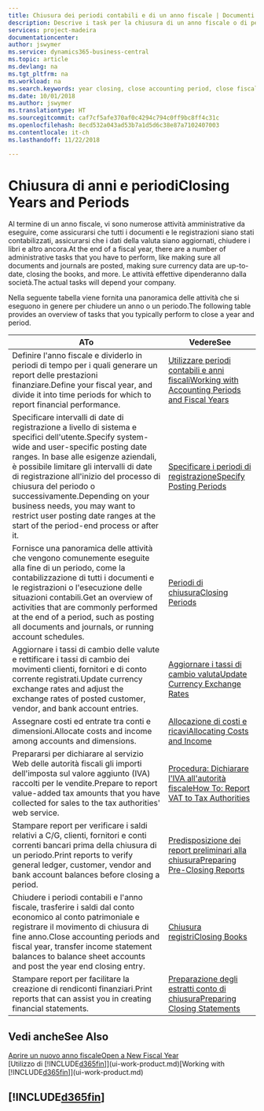 ```yaml
---
title: Chiusura dei periodi contabili e di un anno fiscale | Documenti Microsoft
description: Descrive i task per la chiusura di un anno fiscale o di periodi contabili, ad esempio, per garantire che documenti e registrazioni vengano contabilizzati e per verificare i saldi di conti correnti.
services: project-madeira
documentationcenter: 
author: jswymer
ms.service: dynamics365-business-central
ms.topic: article
ms.devlang: na
ms.tgt_pltfrm: na
ms.workload: na
ms.search.keywords: year closing, close accounting period, close fiscal year, bank account detailed trial balance
ms.date: 10/01/2018
ms.author: jswymer
ms.translationtype: HT
ms.sourcegitcommit: caf7cf5afe370af0c4294c794c0ff9bc8ff4c31c
ms.openlocfilehash: 8ecd532a043ad53b7a1d5d6c38e87a7102407003
ms.contentlocale: it-ch
ms.lasthandoff: 11/22/2018

---
```

# <a name="closing-years-and-periods"></a><span data-ttu-id="1da01-103">Chiusura di anni e periodi</span><span class="sxs-lookup"><span data-stu-id="1da01-103">Closing Years and Periods</span></span>
<span data-ttu-id="1da01-104">Al termine di un anno fiscale, vi sono numerose attività amministrative da eseguire, come assicurarsi che tutti i documenti e le registrazioni siano stati contabilizzati, assicurarsi che i dati della valuta siano aggiornati, chiudere i libri e altro ancora.</span><span class="sxs-lookup"><span data-stu-id="1da01-104">At the end of a fiscal year, there are a number of administrative tasks that you have to perform, like making sure all documents and journals are posted, making sure currency data are up-to-date, closing the books, and more.</span></span> <span data-ttu-id="1da01-105">Le attività effettive dipenderanno dalla società.</span><span class="sxs-lookup"><span data-stu-id="1da01-105">The actual tasks will depend your company.</span></span>

<span data-ttu-id="1da01-106">Nella seguente tabella viene fornita una panoramica delle attività che si eseguono in genere per chiudere un anno o un periodo.</span><span class="sxs-lookup"><span data-stu-id="1da01-106">The following table provides an overview of tasks that you typically perform to close a year and period.</span></span>

| <span data-ttu-id="1da01-107">A</span><span class="sxs-lookup"><span data-stu-id="1da01-107">To</span></span> | <span data-ttu-id="1da01-108">Vedere</span><span class="sxs-lookup"><span data-stu-id="1da01-108">See</span></span> |
| --- | --- |
| <span data-ttu-id="1da01-109">Definire l'anno fiscale e dividerlo in periodi di tempo per i quali generare un report delle prestazioni finanziare.</span><span class="sxs-lookup"><span data-stu-id="1da01-109">Define your fiscal year, and divide it into time periods for which to report financial performance.</span></span> | [<span data-ttu-id="1da01-110">Utilizzare periodi contabili e anni fiscali</span><span class="sxs-lookup"><span data-stu-id="1da01-110">Working with Accounting Periods and Fiscal Years</span></span>](finance-accounting-periods-and-fiscal-years.md)|
| <span data-ttu-id="1da01-111">Specificare intervalli di date di registrazione a livello di sistema e specifici dell'utente.</span><span class="sxs-lookup"><span data-stu-id="1da01-111">Specify system-wide and user-specific posting date ranges.</span></span> <span data-ttu-id="1da01-112">In base alle esigenze aziendali, è possibile limitare gli intervalli di date di registrazione all'inizio del processo di chiusura del periodo o successivamente.</span><span class="sxs-lookup"><span data-stu-id="1da01-112">Depending on your business needs, you may want to restrict user posting date ranges at the start of the period-end process or after it.</span></span> |[<span data-ttu-id="1da01-113">Specificare i periodi di registrazione</span><span class="sxs-lookup"><span data-stu-id="1da01-113">Specify Posting Periods</span></span>](finance-how-specify-posting-periods.md) |
| <span data-ttu-id="1da01-114">Fornisce una panoramica delle attività che vengono comunemente eseguite alla fine di un periodo, come la contabilizzazione di tutti i documenti e le registrazioni o l'esecuzione delle situazioni contabili.</span><span class="sxs-lookup"><span data-stu-id="1da01-114">Get an overview of activities that are commonly performed at the end of a period, such as posting all documents and journals, or running account schedules.</span></span> |[<span data-ttu-id="1da01-115">Periodi di chiusura</span><span class="sxs-lookup"><span data-stu-id="1da01-115">Closing Periods</span></span>](year-how-complete-period-end-processes.md) |
| <span data-ttu-id="1da01-116">Aggiornare i tassi di cambio delle valute e rettificare i tassi di cambio dei movimenti clienti, fornitori e di conto corrente registrati.</span><span class="sxs-lookup"><span data-stu-id="1da01-116">Update currency exchange rates and adjust the exchange rates of posted customer, vendor, and bank account entries.</span></span> |[<span data-ttu-id="1da01-117">Aggiornare i tassi di cambio valuta</span><span class="sxs-lookup"><span data-stu-id="1da01-117">Update Currency Exchange Rates</span></span>](finance-how-update-currencies.md) |
| <span data-ttu-id="1da01-118">Assegnare costi ed entrate tra conti e dimensioni.</span><span class="sxs-lookup"><span data-stu-id="1da01-118">Allocate costs and income among accounts and dimensions.</span></span> |[<span data-ttu-id="1da01-119">Allocazione di costi e ricavi</span><span class="sxs-lookup"><span data-stu-id="1da01-119">Allocating Costs and Income</span></span>](year-allocate-costs-income.md) |
| <span data-ttu-id="1da01-120">Prepararsi per dichiarare al servizio Web delle autorità fiscali gli importi dell'imposta sul valore aggiunto (IVA) raccolti per le vendite.</span><span class="sxs-lookup"><span data-stu-id="1da01-120">Prepare to report value-added tax amounts that you have collected for sales to the tax authorities' web service.</span></span> |[<span data-ttu-id="1da01-121">Procedura: Dichiarare l'IVA all'autorità fiscale</span><span class="sxs-lookup"><span data-stu-id="1da01-121">How To: Report VAT to Tax Authorities</span></span>](finance-how-report-vat.md)|
| <span data-ttu-id="1da01-122">Stampare report per verificare i saldi relativi a C/G, clienti, fornitori e conti correnti bancari prima della chiusura di un periodo.</span><span class="sxs-lookup"><span data-stu-id="1da01-122">Print reports to verify general ledger, customer, vendor and bank account balances before closing a period.</span></span> |[<span data-ttu-id="1da01-123">Predisposizione dei report preliminari alla chiusura</span><span class="sxs-lookup"><span data-stu-id="1da01-123">Preparing Pre-Closing Reports</span></span>](year-prepare-preclose-reports.md) |
| <span data-ttu-id="1da01-124">Chiudere i periodi contabili e l'anno fiscale, trasferire i saldi dal conto economico al conto patrimoniale e registrare il movimento di chiusura di fine anno.</span><span class="sxs-lookup"><span data-stu-id="1da01-124">Close accounting periods and fiscal year, transfer income statement balances to balance sheet accounts and post the year end closing entry.</span></span> |[<span data-ttu-id="1da01-125">Chiusura registri</span><span class="sxs-lookup"><span data-stu-id="1da01-125">Closing Books</span></span>](year-close-books.md) |
| <span data-ttu-id="1da01-126">Stampare report per facilitare la creazione di rendiconti finanziari.</span><span class="sxs-lookup"><span data-stu-id="1da01-126">Print reports that can assist you in creating financial statements.</span></span> |[<span data-ttu-id="1da01-127">Preparazione degli estratti conto di chiusura</span><span class="sxs-lookup"><span data-stu-id="1da01-127">Preparing Closing Statements</span></span>](year-prepare-close-statement.md) |

## <a name="see-also"></a><span data-ttu-id="1da01-128">Vedi anche</span><span class="sxs-lookup"><span data-stu-id="1da01-128">See Also</span></span>
[<span data-ttu-id="1da01-129">Aprire un nuovo anno fiscale</span><span class="sxs-lookup"><span data-stu-id="1da01-129">Open a New Fiscal Year</span></span>](finance-how-open-new-fiscal-year.md)  
<span data-ttu-id="1da01-130">[Utilizzo di [!INCLUDE[d365fin](includes/d365fin_md.md)]](ui-work-product.md)</span><span class="sxs-lookup"><span data-stu-id="1da01-130">[Working with [!INCLUDE[d365fin](includes/d365fin_md.md)]](ui-work-product.md)</span></span>

## [!INCLUDE[d365fin](includes/free_trial_md.md)]  
 

